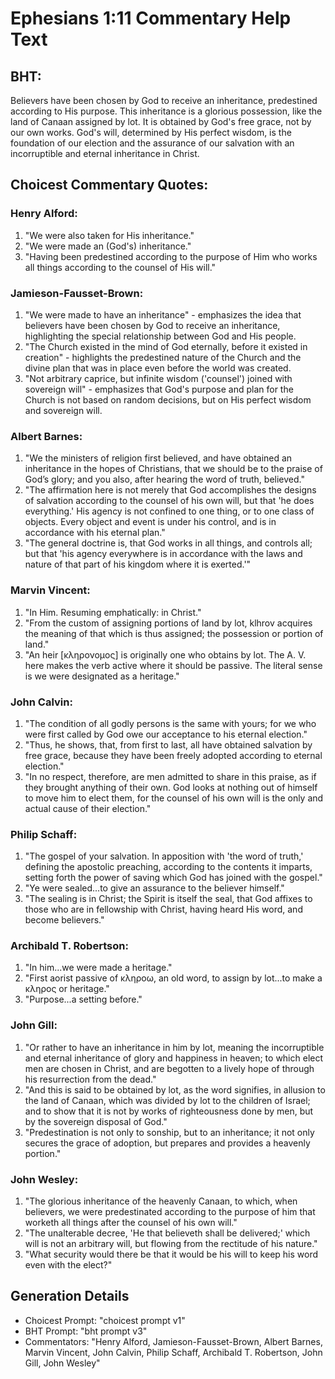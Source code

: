 # Ephesians 1:11 Commentary Help Text

## BHT:
Believers have been chosen by God to receive an inheritance, predestined according to His purpose. This inheritance is a glorious possession, like the land of Canaan assigned by lot. It is obtained by God's free grace, not by our own works. God's will, determined by His perfect wisdom, is the foundation of our election and the assurance of our salvation with an incorruptible and eternal inheritance in Christ.

## Choicest Commentary Quotes:
### Henry Alford:
1. "We were also taken for His inheritance." 
2. "We were made an (God's) inheritance."
3. "Having been predestined according to the purpose of Him who works all things according to the counsel of His will."

### Jamieson-Fausset-Brown:
1. "We were made to have an inheritance" - emphasizes the idea that believers have been chosen by God to receive an inheritance, highlighting the special relationship between God and His people.
2. "The Church existed in the mind of God eternally, before it existed in creation" - highlights the predestined nature of the Church and the divine plan that was in place even before the world was created.
3. "Not arbitrary caprice, but infinite wisdom ('counsel') joined with sovereign will" - emphasizes that God's purpose and plan for the Church is not based on random decisions, but on His perfect wisdom and sovereign will.

### Albert Barnes:
1. "We the ministers of religion first believed, and have obtained an inheritance in the hopes of Christians, that we should be to the praise of God’s glory; and you also, after hearing the word of truth, believed." 
2. "The affirmation here is not merely that God accomplishes the designs of salvation according to the counsel of his own will, but that 'he does everything.' His agency is not confined to one thing, or to one class of objects. Every object and event is under his control, and is in accordance with his eternal plan."
3. "The general doctrine is, that God works in all things, and controls all; but that 'his agency everywhere is in accordance with the laws and nature of that part of his kingdom where it is exerted.'"

### Marvin Vincent:
1. "In Him. Resuming emphatically: in Christ." 
2. "From the custom of assigning portions of land by lot, klhrov acquires the meaning of that which is thus assigned; the possession or portion of land."
3. "An heir [κληρονομος] is originally one who obtains by lot. The A. V. here makes the verb active where it should be passive. The literal sense is we were designated as a heritage."

### John Calvin:
1. "The condition of all godly persons is the same with yours; for we who were first called by God owe our acceptance to his eternal election."
2. "Thus, he shows, that, from first to last, all have obtained salvation by free grace, because they have been freely adopted according to eternal election."
3. "In no respect, therefore, are men admitted to share in this praise, as if they brought anything of their own. God looks at nothing out of himself to move him to elect them, for the counsel of his own will is the only and actual cause of their election."

### Philip Schaff:
1. "The gospel of your salvation. In apposition with 'the word of truth,' defining the apostolic preaching, according to the contents it imparts, setting forth the power of saving which God has joined with the gospel."
2. "Ye were sealed...to give an assurance to the believer himself."
3. "The sealing is in Christ; the Spirit is itself the seal, that God affixes to those who are in fellowship with Christ, having heard His word, and become believers."

### Archibald T. Robertson:
1. "In him...we were made a heritage." 
2. "First aorist passive of κληροω, an old word, to assign by lot...to make a κληρος or heritage." 
3. "Purpose...a setting before."

### John Gill:
1. "Or rather to have an inheritance in him by lot, meaning the incorruptible and eternal inheritance of glory and happiness in heaven; to which elect men are chosen in Christ, and are begotten to a lively hope of through his resurrection from the dead."
2. "And this is said to be obtained by lot, as the word signifies, in allusion to the land of Canaan, which was divided by lot to the children of Israel; and to show that it is not by works of righteousness done by men, but by the sovereign disposal of God."
3. "Predestination is not only to sonship, but to an inheritance; it not only secures the grace of adoption, but prepares and provides a heavenly portion."

### John Wesley:
1. "The glorious inheritance of the heavenly Canaan, to which, when believers, we were predestinated according to the purpose of him that worketh all things after the counsel of his own will." 
2. "The unalterable decree, 'He that believeth shall be delivered;' which will is not an arbitrary will, but flowing from the rectitude of his nature."
3. "What security would there be that it would be his will to keep his word even with the elect?"


## Generation Details
- Choicest Prompt: "choicest prompt v1"
- BHT Prompt: "bht prompt v3"
- Commentators: "Henry Alford, Jamieson-Fausset-Brown, Albert Barnes, Marvin Vincent, John Calvin, Philip Schaff, Archibald T. Robertson, John Gill, John Wesley"

